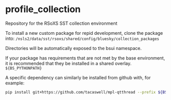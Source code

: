 # profile_collection
Repository for the RSoXS SST collection environment


To install a new custom package for repid development, clone the package into:
`/nsls2/data/sst/rsoxs/shared/config/bluesky/collection_packages`

Directories will be automatically exposed to the bsui namespace.  

If your package has requirements that are not met by the base environment, it is recommended that they be 
installed in a shared overlay. 
```${BS_PYTHONPATH}```

A specific dependency can similarly be installed from github with, for example:
```bash
pip install git+https://github.com/tacaswell/mpl-qtthread --prefix ${BS_PYTHONPATH%/lib*} --upgrade -I --no-dependencies
```
